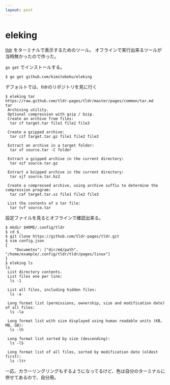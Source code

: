 ```yaml
---
layout: post
---
```



# eleking
[tldr](https://github.com/tldr-pages/tldr) をターミナルで表示するためのツール。
オフラインで実行出来るツールが当時無かったので作った。

`go get` でインストールする。
```
$ go get github.com/kimitoboku/eleking
```

デフォルトでは、tldrのリポジトリを見に行く
```
$ eleking tar
https://raw.github.com/tldr-pages/tldr/master/pages/common/tar.md
tar
 Archiving utility.
 Optional compression with gzip / bzip.
 Create an archive from files:
  tar cf target.tar file1 file2 file3

 Create a gzipped archive:
  tar czf target.tar.gz file1 file2 file3

 Extract an archive in a target folder:
  tar xf source.tar -C folder

 Extract a gzipped archive in the current directory:
  tar xzf source.tar.gz

 Extract a bzipped archive in the current directory:
  tar xjf source.tar.bz2

 Create a compressed archive, using archive suffix to determine the compression program:
  tar caf target.tar.xz file1 file2 file3

 List the contents of a tar file:
  tar tvf source.tar
```

設定ファイルを見るとオフラインで確認出来る。
```
$ mkdir $HOME/.config/tldr
$ cd $_
$ git clone https://github.com/tldr-pages/tldr.git
$ vim config.json
{
    "Documetns": ["dir/md/path", "/home/example/.config/tldr/tldr/pages/linux"]
}
$ eleking ls
ls
 List directory contents.
 List files one per line:
  ls -1

 List all files, including hidden files:
  ls -a

 Long format list (permissions, ownership, size and modification date) of all files:
  ls -la

 Long format list with size displayed using human readable units (KB, MB, GB):
  ls -lh

 Long format list sorted by size (descending):
  ls -lS

 Long format list of all files, sorted by modification date (oldest first):
  ls -ltr
```
一応、カラーリングリングもするようになってるけど、色は自分のターミナルに併せてあるので、自分用。
